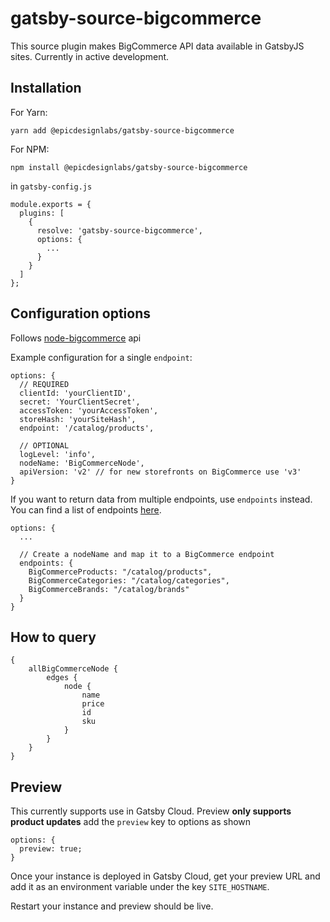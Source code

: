 # gatsby-source-bigcommerce

This source plugin makes BigCommerce API data available in GatsbyJS sites. Currently in active development.

## Installation

For Yarn:

```
yarn add @epicdesignlabs/gatsby-source-bigcommerce
```

For NPM:

```
npm install @epicdesignlabs/gatsby-source-bigcommerce
```

in `gatsby-config.js`

```
module.exports = {
  plugins: [
    {
      resolve: 'gatsby-source-bigcommerce',
      options: {
        ...
      }
    }
  ]
};
```

## Configuration options

Follows [node-bigcommerce](https://github.com/epic-design-labs/node-bigcommerce) api

Example configuration for a single `endpoint`:

```
options: {
  // REQUIRED
  clientId: 'yourClientID',
  secret: 'YourClientSecret',
  accessToken: 'yourAccessToken',
  storeHash: 'yourSiteHash',
  endpoint: '/catalog/products',

  // OPTIONAL
  logLevel: 'info',
  nodeName: 'BigCommerceNode',
  apiVersion: 'v2' // for new storefronts on BigCommerce use 'v3'
}
```

If you want to return data from multiple endpoints, use `endpoints` instead. You can find a list of endpoints [here](https://developer.bigcommerce.com/api-reference/).

```
options: {
  ...

  // Create a nodeName and map it to a BigCommerce endpoint
  endpoints: {
    BigCommerceProducts: "/catalog/products",
    BigCommerceCategories: "/catalog/categories",
    BigCommerceBrands: "/catalog/brands"
  }
}
```

## How to query

```
{
	allBigCommerceNode {
		edges {
			node {
				name
				price
				id
				sku
			}
		}
	}
}
```

## Preview

This currently supports use in Gatsby Cloud.
Preview **only supports product updates**
add the `preview` key to options as shown

```
options: {
  preview: true;
}
```

Once your instance is deployed in Gatsby Cloud, get your preview URL and add it as an environment variable under the key `SITE_HOSTNAME`.

Restart your instance and preview should be live.
